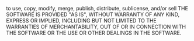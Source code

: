 to use, copy, modify, merge, publish, distribute, sublicense, and/or sell
THE SOFTWARE IS PROVIDED "AS IS", WITHOUT WARRANTY OF ANY KIND, EXPRESS OR
IMPLIED, INCLUDING BUT NOT LIMITED TO THE WARRANTIES OF MERCHANTABILITY,
OUT OF OR IN CONNECTION WITH THE SOFTWARE OR THE USE OR OTHER DEALINGS IN THE
SOFTWARE.
